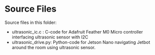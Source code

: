 # Source Files

Source files in this folder:

* ultrasonic_ic.c : C-code for Adafruit Feather M0 Micro controller interfacing ultrasonic sensor with I2C
* ultrasonic_drive.py: Python-code for Jetson Nano navigating Jetbot around the room using ultrasonic sensor.
